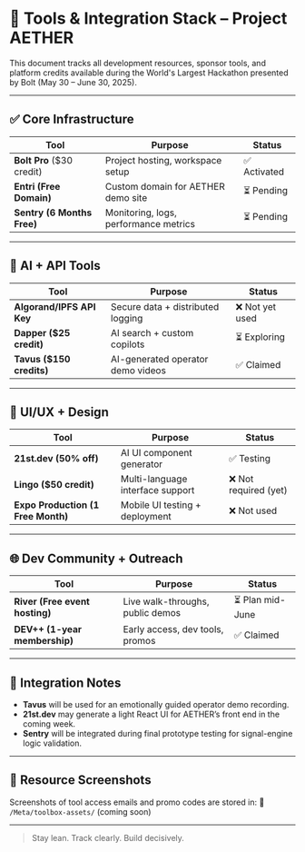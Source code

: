 
# 🧰 Tools & Integration Stack – Project AETHER

This document tracks all development resources, sponsor tools, and platform credits available during the World's Largest Hackathon presented by Bolt (May 30 – June 30, 2025).

---

## ✅ Core Infrastructure

| Tool | Purpose | Status |
|------|---------|--------|
| **Bolt Pro** ($30 credit) | Project hosting, workspace setup | ✅ Activated |
| **Entri (Free Domain)** | Custom domain for AETHER demo site | ⏳ Pending |
| **Sentry (6 Months Free)** | Monitoring, logs, performance metrics | ⏳ Pending |

---

## 🤖 AI + API Tools

| Tool | Purpose | Status |
|------|---------|--------|
| **Algorand/IPFS API Key** | Secure data + distributed logging | ❌ Not yet used |
| **Dapper ($25 credit)** | AI search + custom copilots | ⏳ Exploring |
| **Tavus ($150 credits)** | AI-generated operator demo videos | ✅ Claimed |

---

## 🎨 UI/UX + Design

| Tool | Purpose | Status |
|------|---------|--------|
| **21st.dev (50% off)** | AI UI component generator | ✅ Testing |
| **Lingo ($50 credit)** | Multi-language interface support | ❌ Not required (yet) |
| **Expo Production (1 Free Month)** | Mobile UI testing + deployment | ❌ Not used |

---

## 🌐 Dev Community + Outreach

| Tool | Purpose | Status |
|------|---------|--------|
| **River (Free event hosting)** | Live walk-throughs, public demos | ⏳ Plan mid-June |
| **DEV++ (1-year membership)** | Early access, dev tools, promos | ✅ Claimed |

---

## 🔧 Integration Notes

- **Tavus** will be used for an emotionally guided operator demo recording.
- **21st.dev** may generate a light React UI for AETHER’s front end in the coming week.
- **Sentry** will be integrated during final prototype testing for signal-engine logic validation.

---

## 📁 Resource Screenshots

Screenshots of tool access emails and promo codes are stored in:
📂 `/Meta/toolbox-assets/` (coming soon)

---

> Stay lean. Track clearly. Build decisively.
